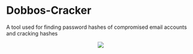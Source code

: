 # Dobbos-Cracker
A tool used for finding password hashes of compromised email accounts and cracking hashes
<p align="center"><img src="https://imgur.com/QWTSmxr.jpg">

